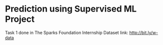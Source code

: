 # Prediction using Supervised ML Project
Task 1 done in The Sparks Foundation Internship
Dataset link: http://bit.ly/w-data
